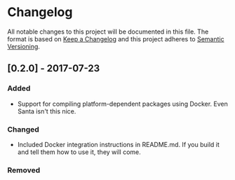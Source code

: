 # Changelog
All notable changes to this project will be documented in this file.
The format is based on [Keep a Changelog](http://keepachangelog.com/en/1.0.0/)
and this project adheres to [Semantic Versioning](http://semver.org/spec/v2.0.0.html).

## [0.2.0] - 2017-07-23
### Added
- Support for compiling platform-dependent packages using Docker. Even Santa isn't this nice.

### Changed
- Included Docker integration instructions in README.md. If you build it and tell them how to use it, they will come.


### Removed
